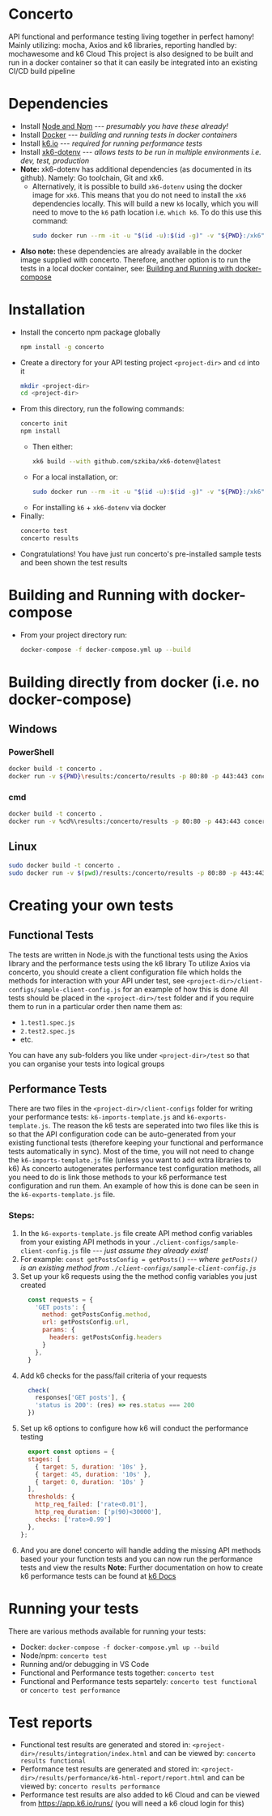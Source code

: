 # Concerto
API functional and performance testing living together in perfect hamony!
Mainly utilizing: mocha, Axios and k6 libraries, reporting handled by: mochawesome and k6 Cloud
This project is also designed to be built and run in a docker container so that it can easily be integrated into an existing CI/CD build pipeline
# Dependencies
 - Install [Node and Npm](https://docs.npmjs.com/downloading-and-installing-node-js-and-npm) --- *presumably you have these already!*
 - Install [Docker](https://www.docker.com/products) --- *building and running tests in docker containers*
 - Install [k6.io](https://k6.io/docs/get-started/installation/) --- *required for running performance tests*
 - Install [xk6-dotenv](https://github.com/szkiba/xk6-dotenv) --- *allows tests to be run in multiple environments i.e. dev, test, production*
 - **Note:** xk6-dotenv has additional dependencies (as documented in its github). Namely: Go toolchain, Git and xk6.
   - Alternatively, it is possible to build `xk6-dotenv` using the docker image for `xk6`. This means that you do not need to install the `xk6` dependencies locally. This will build a new `k6` locally, which you will need to move to the `k6` path location i.e. `which k6`. To do this use this command: 
        ```sh
        sudo docker run --rm -it -u "$(id -u):$(id -g)" -v "${PWD}:/xk6" grafana/xk6 build v0.44.1 --with github.com/szkiba/xk6-dotenv@latest
        ```
 - **Also note:** these dependencies are already available in the docker image supplied with concerto. Therefore, another option is to run the tests in a local docker container, see: [Building and Running with docker-compose](#BuildingandRunningwithdocker-compose)
# Installation
- Install the concerto npm package globally
  ```sh
  npm install -g concerto
  ```
- Create a directory for your API testing project `<project-dir>` and `cd` into it
  ```sh
  mkdir <project-dir>
  cd <project-dir>
  ```
- From this directory, run the following commands:
  ```sh
  concerto init
  npm install
  ```
  - Then either:
    ```sh 
    xk6 build --with github.com/szkiba/xk6-dotenv@latest
    ```  
  - For a local installation, or:
    ```sh
    sudo docker run --rm -it -u "$(id -u):$(id -g)" -v "${PWD}:/xk6" grafana/xk6 build v0.44.1 --with github.com/szkiba/xk6-dotenv@latest
    ``` 
  - For installing `k6` + `xk6-dotenv` via docker
- Finally:
  ```sh
  concerto test
  concerto results
  ```
- Congratulations! You have just run concerto's pre-installed sample tests and been shown the test results
# Building and Running with docker-compose
 - From your project directory run: 
    ```sh
    docker-compose -f docker-compose.yml up --build
    ```
# Building directly from docker (i.e. no docker-compose)
## Windows
### PowerShell
```sh
docker build -t concerto .
docker run -v ${PWD}\results:/concerto/results -p 80:80 -p 443:443 concerto
```
### cmd
```sh
docker build -t concerto .
docker run -v %cd%\results:/concerto/results -p 80:80 -p 443:443 concerto
```
## Linux
```sh
sudo docker build -t concerto .
sudo docker run -v $(pwd)/results:/concerto/results -p 80:80 -p 443:443 concerto
```
# Creating your own tests
## Functional Tests
The tests are written in Node.js with the functional tests using the Axios library and the performance tests using the k6 library
To utilize Axios via concerto, you should create a client configuration file which holds the methods for interaction with your API under test, see `<project-dir>/client-configs/sample-client-config.js` for an example of how this is done
All tests should be placed in the `<project-dir>/test` folder and if you require them to run in a particular order then name them as:
- `1.test1.spec.js`
- `2.test2.spec.js`
- etc.
  
You can have any sub-folders you like under `<project-dir>/test` so that you can organise your tests into logical groups
## Performance Tests
There are two files in the `<project-dir>/client-configs` folder for writing your performance tests: `k6-imports-template.js` and `k6-exports-template.js`. The reason the k6 tests are seperated into two files like this is so that the API configuration code can be auto-generated from your existing functional tests (therefore keeping your functional and performance tests automatically in sync). 
Most of the time, you will not need to change the `k6-imports-template.js` file (unless you want to add extra libraries to k6)
As concerto autogenerates performance test configuration methods, all you need to do is link those methods to your k6 performance test configuration and run them. An example of how this is done can be seen in the `k6-exports-template.js` file.
### Steps:
1. In the `k6-exports-template.js` file create API method config variables from your existing API methods in your `./client-configs/sample-client-config.js` file --- *just assume they already exist!*
2. For example: `const getPostsConfig = getPosts()` --- *where `getPosts()` is an existing method from `./client-configs/sample-client-config.js`*
3. Set up your k6 requests using the the method config variables you just created
    ```js
      const requests = {
        'GET posts': {
          method: getPostsConfig.method,
          url: getPostsConfig.url,
          params: {
            headers: getPostsConfig.headers
          }
        },
      }
      ```
4. Add k6 checks for the pass/fail criteria of your requests
    ```js
      check(
        responses['GET posts'], {
        'status is 200': (res) => res.status === 200
      })
      ```
5. Set up k6 options to configure how k6 will conduct the performance testing
    ```js
      export const options = {
      stages: [
        { target: 5, duration: '10s' },
        { target: 45, duration: '10s' },
        { target: 0, duration: '10s' }
      ],
      thresholds: {
        http_req_failed: ['rate<0.01'],
        http_req_duration: ['p(90)<30000'],
        checks: ['rate>0.99']
      },
    };
    ```
6. And you are done! concerto will handle adding the missing API methods based your your function tests and you can now run the performance tests and view the results
**Note:** Further documentation on how to create k6 performance tests can be found at [k6 Docs](https://k6.io/docs/)
# Running your tests
There are various methods available for running your tests:
- Docker: `docker-compose -f docker-compose.yml up --build`
- Node/npm: `concerto test`
- Running and/or debugging in VS Code
- Functional and Performance tests together: `concerto test`
- Functional and Performance tests separtely: `concerto test functional` or `concerto test performance`
# Test reports
- Functional test results are generated and stored in: `<project-dir>/results/integration/index.html` and can be viewed by: `concerto results functional`
- Performance test results are generated and stored in: `<project-dir>/results/performance/k6-html-report/report.html` and can be viewed by: `concerto results performance`
- Performance test results are also added to k6 Cloud and can be viewed from https://app.k6.io/runs/<testRunId> (you will need a k6 cloud login for this)
